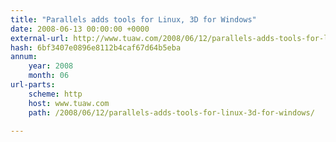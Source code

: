 ```yaml
---
title: "Parallels adds tools for Linux, 3D for Windows"
date: 2008-06-13 00:00:00 +0000
external-url: http://www.tuaw.com/2008/06/12/parallels-adds-tools-for-linux-3d-for-windows/
hash: 6bf3407e0896e8112b4caf67d64b5eba
annum:
    year: 2008
    month: 06
url-parts:
    scheme: http
    host: www.tuaw.com
    path: /2008/06/12/parallels-adds-tools-for-linux-3d-for-windows/

---
```



